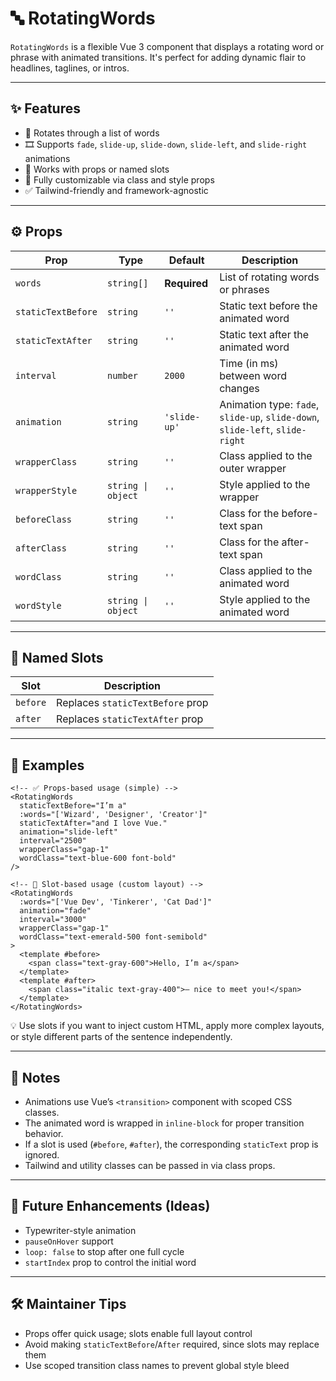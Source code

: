 # 🔤 RotatingWords

`RotatingWords` is a flexible Vue 3 component that displays a rotating word or phrase with animated transitions. It's perfect for adding dynamic flair to headlines, taglines, or intros.

---

## ✨ Features

- 🔁 Rotates through a list of words
- 🎞️ Supports `fade`, `slide-up`, `slide-down`, `slide-left`, and `slide-right` animations
- 🧩 Works with props or named slots
- 🎨 Fully customizable via class and style props
- ✅ Tailwind-friendly and framework-agnostic

---

## ⚙️ Props

| Prop               | Type               | Default      | Description |
|--------------------|--------------------|--------------|-------------|
| `words`            | `string[]`         | **Required** | List of rotating words or phrases |
| `staticTextBefore` | `string`           | `''`         | Static text before the animated word |
| `staticTextAfter`  | `string`           | `''`         | Static text after the animated word |
| `interval`         | `number`           | `2000`       | Time (in ms) between word changes |
| `animation`        | `string`           | `'slide-up'` | Animation type: `fade`, `slide-up`, `slide-down`, `slide-left`, `slide-right` |
| `wrapperClass`     | `string`           | `''`         | Class applied to the outer wrapper |
| `wrapperStyle`     | `string \| object`| `''`         | Style applied to the wrapper |
| `beforeClass`      | `string`           | `''`         | Class for the before-text span |
| `afterClass`       | `string`           | `''`         | Class for the after-text span |
| `wordClass`        | `string`           | `''`         | Class applied to the animated word |
| `wordStyle`        | `string \| object`| `''`         | Style applied to the animated word |

---

## 🧩 Named Slots

| Slot   | Description                        |
|--------|------------------------------------|
| `before` | Replaces `staticTextBefore` prop |
| `after`  | Replaces `staticTextAfter` prop  |

---

## 🚀 Examples

```vue
<!-- ✅ Props-based usage (simple) -->
<RotatingWords
  staticTextBefore="I’m a"
  :words="['Wizard', 'Designer', 'Creator']"
  staticTextAfter="and I love Vue."
  animation="slide-left"
  interval="2500"
  wrapperClass="gap-1"
  wordClass="text-blue-600 font-bold"
/>

<!-- 🧩 Slot-based usage (custom layout) -->
<RotatingWords
  :words="['Vue Dev', 'Tinkerer', 'Cat Dad']"
  animation="fade"
  interval="3000"
  wrapperClass="gap-1"
  wordClass="text-emerald-500 font-semibold"
>
  <template #before>
    <span class="text-gray-600">Hello, I’m a</span>
  </template>
  <template #after>
    <span class="italic text-gray-400">– nice to meet you!</span>
  </template>
</RotatingWords>
```

💡 Use slots if you want to inject custom HTML, apply more complex layouts, or style different parts of the sentence independently.

---

## 🧠 Notes

- Animations use Vue’s `<transition>` component with scoped CSS classes.
- The animated word is wrapped in `inline-block` for proper transition behavior.
- If a slot is used (`#before`, `#after`), the corresponding `staticText` prop is ignored.
- Tailwind and utility classes can be passed in via class props.

---

## 🔮 Future Enhancements (Ideas)

- Typewriter-style animation
- `pauseOnHover` support
- `loop: false` to stop after one full cycle
- `startIndex` prop to control the initial word

---

## 🛠️ Maintainer Tips

- Props offer quick usage; slots enable full layout control
- Avoid making `staticTextBefore`/`After` required, since slots may replace them
- Use scoped transition class names to prevent global style bleed
